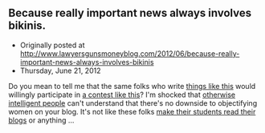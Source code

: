 ## Because really important news always involves bikinis.

 * Originally posted at http://www.lawyersgunsmoneyblog.com/2012/06/because-really-important-news-always-involves-bikinis
 * Thursday, June 21, 2012

Do you mean to tell me that the same folks who write [things like this](http://pjmedia.com/instapundit/144872/) would willingly participate in [a contest like this](http://www.rightwingnews.com/special/the-20-hottest-conservative-women-in-the-new-media-2012-edition/)? I'm shocked that [otherwise intelligent people](http://wonkette.com/476058/here-are-the-hottest-conservative-men-to-judge-the-20-hottest-conservative-women) can't understand that there's no downside to objectifying women on your blog. It's not like these folks [make their students read their blogs](http://lawyersgunsmon.wpengine.com/2010/10/last-word-on-the-donalde-until-the-next-one) or anything ...